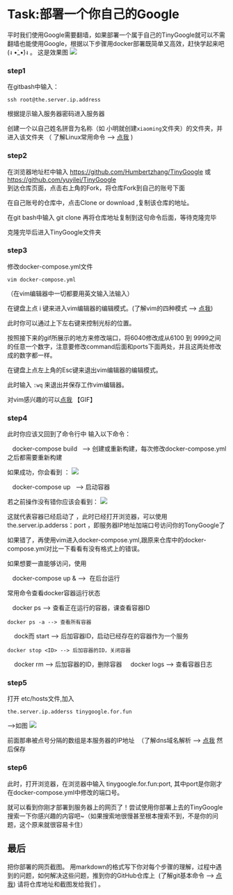 


# Task:部署一个你自己的Google

平时我们使用Google需要翻墙，如果部署一个属于自己的TinyGoogle就可以不需翻墙也能使用Google，根据以下步骤用docker部署既简单又高效，赶快学起来吧(ง •̀_•́)ง 。 
这是效果图 ![](https://github.com/yuyilei/TinyGoogle/blob/master/picture/屏幕快照%202017-07-27%2015.49.57.png)
### step1
在gitbash中输入：

    ssh root@the.server.ip.address

根据提示输入服务器密码进入服务器

创建一个以自己姓名拼音为名称（如 小明就创建`xiaoming`文件夹）的文件夹，并进入该文件夹 （ 了解Linux常用命令 --> [点我](http://blog.csdn.net/ljianhui/article/details/11100625/) ) 

### step2
在浏览器地址栏中输入 https://github.com/Humbertzhang/TinyGoogle 或 https://github.com/yuyilei/TinyGoogle   
到达仓库页面，点击右上角的Fork，将仓库Fork到自己的账号下面 

在自己账号的仓库中，点击Clone or download ,复制该仓库的地址。

在git bash中输入
git clone 再将仓库地址复制到这句命令后面，等待克隆完毕

克隆完毕后进入TinyGoogle文件夹

### step3
修改docker-compose.yml文件

    vim docker-compose.yml
（在vim编辑器中一切都要用英文输入法输入）

在键盘上点 i 键来进入vim编辑器的编辑模式。(了解vim的四种模式 --> [点我](http://www.cnblogs.com/zzqcn/p/4619012.html))

此时你可以通过上下左右键来控制光标的位置。

按照接下来的gif所展示的地方来修改端口，将6040修改成从6100 到 9999之间的任意一个数字，注意要修改command后面和ports下面两处，并且这两处修改成的数字都一样。

在键盘上点左上角的Esc键来退出vim编辑器的编辑模式。

此时输入 `:wq` 来退出并保存工作vim编辑器。

对vim感兴趣的可以[点我](http://www.jianshu.com/p/5767c86ffa25)
【GIF】
### step4
此时你应该又回到了命令行中
输入以下命令：

    docker-compose build   --> 创建或重新构建，每次修改docker-compose.yml之后都需要重新构建 

如果成功，你会看到 ： 
![](https://github.com/yuyilei/TinyGoogle/blob/master/picture/屏幕快照%202017-07-27%2017.02.57.png)

    docker-compose up   --> 启动容器  
    
若之前操作没有错你应该会看到：
![](https://github.com/yuyilei/TinyGoogle/blob/master/picture/屏幕快照%202017-07-27%2017.04.18.png) 

这就代表容器已经启动了 ，此时已经打开浏览器，可以使用 the.server.ip.adderss：port ，即服务器IP地址加端口号访问你的TonyGoogle了

如果错了，再使用vim进入docker-compose.yml,跟原来仓库中的docker-compose.yml对比一下看看有没有格式上的错误。 

如果想要一直能够访问，使用 
    
    docker-compose up &  -->  在后台运行 

常用命令查看docker容器运行状态  

    docker ps --> 查看正在运行的容器，课查看容器ID
    
    docker ps -a --> 查看所有容器 
    
    dock而 start <ID> --> 后加容器ID，启动已经存在的容器作为一个服务
    
    docker stop <ID> --> 后加容器的ID，关闭容器 
    
    docker rm <ID> --> 后加容器的ID，删除容器 
    
    docker logs <ID> --> 查看容器日志 

### step5 

打开 etc/hosts文件,加入 
    
    the.server.ip.adderss tinygoogle.for.fun    
    
-->如图 
![](https://github.com/yuyilei/TinyGoogle/blob/master/picture/屏幕快照%202017-07-27%2016.41.56.png)   

前面那串被点号分隔的数组是本服务器的IP地址  （了解dns域名解析 --> [点我](http://blog.chinaunix.net/uid-28216282-id-3757849.html) 
然后保存 

### step6
此时，打开浏览器，在浏览器中输入 tinygoogle.for.fun:port,
其中port是你刚才在docker-compose.yml中修改的端口号。


就可以看到你刚才部署到服务器上的网页了！尝试使用你部署上去的TinyGoogle搜索一下你感兴趣的内容吧~（如果搜索地很慢甚至根本搜索不到，不是你的问题，这个原来就很容易卡住）

## 最后 
把你部署的网页截图。
用markdown的格式写下你对每个步骤的理解，过程中遇到的问题，如何解决这些问题，推到你的GitHub仓库上  (了解git基本命令 --> [点我](http://www.ruanyifeng.com/blog/2015/12/git-cheat-sheet.html))
请将仓库地址和截图发给我们 。
